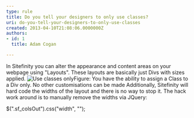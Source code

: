 ```yaml
---
type: rule
title: Do you tell your designers to only use classes?
uri: do-you-tell-your-designers-to-only-use-classes
created: 2013-04-10T21:08:06.0000000Z
authors:
- id: 1
  title: Adam Cogan

---
```


 
In Sitefinity you can alter the appearance and content areas on your webpage using "Layouts". These layouts are basically just Divs with sizes applied.
 ![Use classes only](/PublishingImages/sitefinity-class-only.jpg)Figure: You have the ability to assign a Class to a Div only. No other customisations can be made
Additionally, Sitefinity will hard code the widths of the layout and there is no way to stop it.
 The hack work around is to manually remove the widths via JQuery:

$(".sf\_colsOut").css("width", "");

